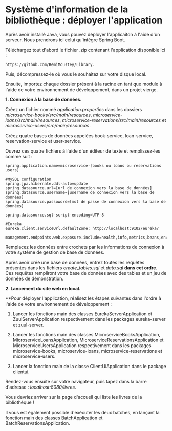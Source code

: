 # Système d'information de la bibliothèque : déployer l'application

Après avoir installé Java, vous pouvez déployer l'applicaiton à l'aide d'un serveur. Nous prendrons ici celui qu'intègre Spring Boot.

Téléchargez tout d'abord le fichier .zip contenant l'application disponible ici : 
    
    https://github.com/RemiMoustey/Library. 
    
Puis, décompressez-le où vous le souhaitez sur votre disque local.

Ensuite, importez chaque dossier présent à la racine en tant que module à l'aide de votre environnement de développement, dans un projet vierge.

**1. Connexion à la base de données.**

Créez un fichier nommé _application.properties_ dans les dossiers _microservice-books/src/main/resources_, _microservice-loans/src/main/resources_, _microservice-reservations/src/main/resources_ et _microservice-users/src/main/resources_.

Créez quatre bases de données appelées book-service, loan-service, reservation-service et user-service.

Ouvrez ces quatre fichiers à l'aide d'un éditeur de texte et remplissez-les comme suit :

    spring.application.name=microservice-[books ou loans ou reservations users]
    
    #MySQL configuration
    spring.jpa.hibernate.ddl-auto=update
    spring.datasource.url=[url de connexion vers la base de données]
    spring.datasource.username=[username de connexion vers la base de données]
    spring.datasource.passoword=[mot de passe de connexion vers la base de données]
    
    spring.datasource.sql-script-encoding=UTF-8
    
    #Eureka
    eureka.client.serviceUrl.defaultZone: http://localhost:9102/eureka/
    
    management.endpoints.web.exposure.include=health,info,metrics,beans,env
    
Remplacez les données entre crochets par les informations de connexion à votre système de gestion de base de données.

Après avoir créé une base de données, entrez toutes les requêtes présentes dans les fichiers _create_tables.sql_ et _data.sql_ **dans cet ordre**. Ces requêtes rempliront votre base de données avec des tables et un jeu de données de démonstration.

**2. Lancement du site web en local.**

**Pour déployer l'application, réalisez les étapes suivantes dans l'ordre à l'aide de votre environnement de développement :
    
1. Lancer les fonctions main des classes EurekaServerApplication et ZuulServerApplication respectivement dans les packages eureka-server et zuul-server.

2. Lancer les fonctions main des classes MicroserviceBooksApplication, MicroserviceLoansApplication, MicroserviceReservationsApplication et MicroserviceUsersApplication respectivement dans les packages microservice-books, microservice-loans, microservice-reservations et microservice-users.

3. Lancer la fonction main de la classe ClientUiApplication dans le package clientui.

Rendez-vous ensuite sur votre navigateur, puis tapez dans la barre d'adresse : _localhost:8080/livres_.

Vous devriez arriver sur la page d'accueil qui liste les livres de la bibliothèque !

Il vous est également possible d'exécuter les deux batches, en lançant la fonction main des classes BatchApplication et BatchReservationsApplication.